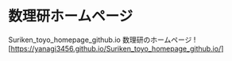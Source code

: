 # 数理研ホームページ
Suriken_toyo_homepage_github.io
数理研のホームページ
![https://yanagi3456.github.io/Suriken_toyo_homepage_github.io/]
